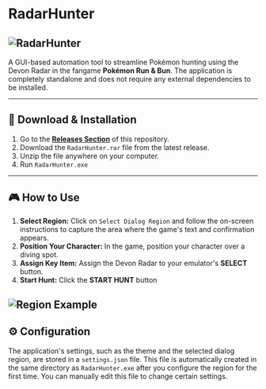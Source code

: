 # RadarHunter


![RadarHunter](https://i.imgur.com/iJiMIIB.png)
---

A GUI-based automation tool to streamline Pokémon hunting using the Devon Radar in the fangame **Pokémon Run & Bun**. The application is completely standalone and does not require any external dependencies to be installed.

---

## 🚀 Download & Installation

1.  Go to the **[Releases Section](https://github.com/JRC54/RadarHunter/releases)** of this repository.
2.  Download the `RadarHunter.rar` file from the latest release.
3.  Unzip the file anywhere on your computer.
4.  Run `RadarHunter.exe`

---

## 🎮 How to Use

1.  **Select Region:** Click on `Select Dialog Region` and follow the on-screen instructions to capture the area where the game's text and confirmation appears.
2.  **Position Your Character:** In the game, position your character over a diving spot.
3.  **Assign Key Item:** Assign the Devon Radar to your emulator's **SELECT** button.
4.  **Start Hunt:** Click the **START HUNT** button

![Region Example](https://i.imgur.com/JAm9LMD.png)
---

## ⚙️ Configuration

The application's settings, such as the theme and the selected dialog region, are stored in a `settings.json` file. This file is automatically created in the same directory as `RadarHunter.exe` after you configure the region for the first time.
You can manually edit this file to change certain settings.
